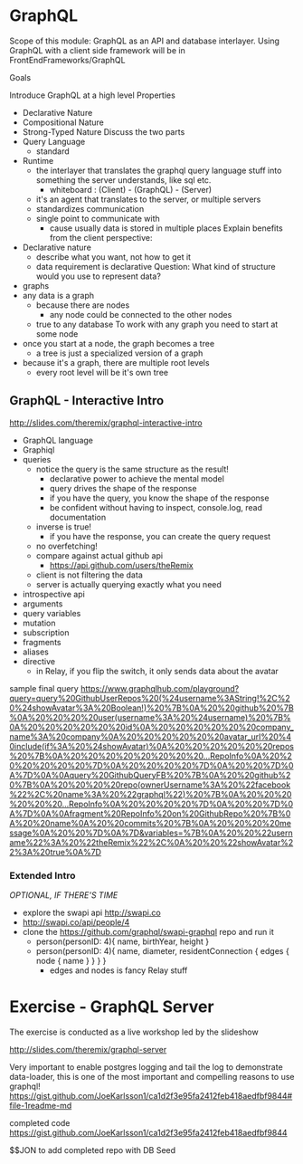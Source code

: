# GraphQL

Scope of this module: GraphQL as an API and database interlayer.
Using GraphQL with a client side framework will be in FrontEndFrameworks/GraphQL

Goals

Introduce GraphQL at a high level
Properties
  - Declarative Nature
  - Compositional Nature
  - Strong-Typed Nature
Discuss the two parts
  - Query Language
      - standard
  - Runtime
      - the interlayer that translates the graphql query language stuff into something the server understands, like sql etc.
          - whiteboard : (Client) - (GraphQL) - (Server)
      - it's an agent that translates to the server, or multiple servers
      - standardizes communication
      - single point to communicate with
          - cause usually data is stored in multiple places
Explain benefits from the client perspective:
  - Declarative nature
    - describe what you want, not how to get it
    - data requirement is declarative
Question: What kind of structure would you use to represent data?
  - graphs
  - any data is a graph
    - because there are nodes
      - any node could be connected to the other nodes
    - true to any database
To work with any graph you need to start at some node
  - once you start at a node, the graph becomes a tree
    - a tree is just a specialized version of a graph
  - because it's a graph, there are multiple root levels
    - every root level will be it's own tree

## GraphQL - Interactive Intro
http://slides.com/theremix/graphql-interactive-intro

- GraphQL language
- Graphiql
- queries
  - notice the query is the same structure as the result!
      - declarative power to achieve the mental model
      - query drives the shape of the response
      - if you have the query, you know the shape of the response
      - be confident without having to inspect, console.log, read documentation
  - inverse is true!
      - if you have the response, you can create the query request
  - no overfetching!
  + compare against actual github api
      + https://api.github.com/users/theRemix
  - client is not filtering the data
  - server is actually querying exactly what you need
- introspective api
- arguments
- query variables
- mutation
- subscription
- fragments
- aliases
- directive
  - in Relay, if you flip the switch, it only sends data about the avatar

sample final query
 https://www.graphqlhub.com/playground?query=query%20GithubUserRepos%20(%24username%3AString!%2C%20%24showAvatar%3A%20Boolean!)%20%7B%0A%20%20github%20%7B%0A%20%20%20%20user(username%3A%20%24username)%20%7B%0A%20%20%20%20%20%20id%0A%20%20%20%20%20%20company_name%3A%20company%0A%20%20%20%20%20%20avatar_url%20%40include(if%3A%20%24showAvatar)%0A%20%20%20%20%20%20repos%20%7B%0A%20%20%20%20%20%20%20%20...RepoInfo%0A%20%20%20%20%20%20%7D%0A%20%20%20%20%7D%0A%20%20%7D%0A%7D%0A%0Aquery%20GithubQueryFB%20%7B%0A%20%20github%20%7B%0A%20%20%20%20repo(ownerUsername%3A%20%22facebook%22%2C%20name%3A%20%22graphql%22)%20%7B%0A%20%20%20%20%20%20...RepoInfo%0A%20%20%20%20%7D%0A%20%20%7D%0A%7D%0A%0Afragment%20RepoInfo%20on%20GithubRepo%20%7B%0A%20%20name%0A%20%20commits%20%7B%0A%20%20%20%20message%0A%20%20%7D%0A%7D&variables=%7B%0A%20%20%22username%22%3A%20%22theRemix%22%2C%0A%20%20%22showAvatar%22%3A%20true%0A%7D

### Extended Intro

_OPTIONAL, IF THERE'S TIME_

+ explore the swapi api http://swapi.co
+ http://swapi.co/api/people/4
+ clone the https://github.com/graphql/swapi-graphql repo and run it
    + person(personID: 4){ name, birthYear, height }
    + person(personID: 4){ name, diameter, residentConnection { edges { node { name } } } }
        - edges and nodes is fancy Relay stuff

# Exercise - GraphQL Server

The exercise is conducted as a live workshop led by the slideshow

http://slides.com/theremix/graphql-server

Very important to enable postgres logging and tail the log to demonstrate data-loader, this is one of the most important and compelling reasons to use graphql! https://gist.github.com/JoeKarlsson1/ca1d2f3e95fa2412feb418aedfbf9844#file-1readme-md

completed code
https://gist.github.com/JoeKarlsson1/ca1d2f3e95fa2412feb418aedfbf9844

$$JON to add completed repo with DB Seed
